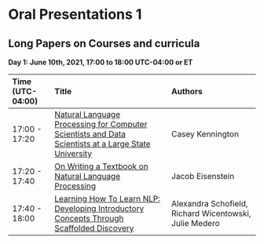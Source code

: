 # Oral Presentations 1

## Long Papers on Courses and curricula 

**Day 1: June 10th, 2021, 17:00 to 18:00 UTC-04:00 or ET**

| Time (UTC-04:00) | Title              |     Authors                          |
| :---------------- | :---------------- | :------------------------------   | 
| 17:00 - 17:20 | [Natural Language Processing for Computer Scientists and Data Scientists at a Large State University](../papers/submission13.md) | Casey Kennington | 
| 17:20 - 17:40 | [On Writing a Textbook on Natural Language Processing](../papers/submission14.md) |  Jacob Eisenstein |
| 17:40 - 18:00 | [Learning How To Learn NLP: Developing Introductory Concepts Through Scaffolded Discovery](../papers/submission31.md)| Alexandra Schofield, Richard Wicentowski, Julie Medero |



